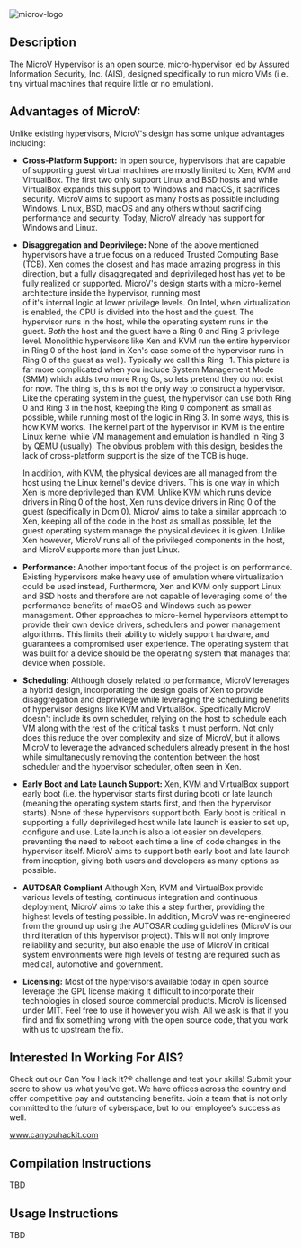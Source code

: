 <img src="https://github.com/Bareflank/MicroV/raw/master/docs/microv.png" alt="microv-logo"/>

## Description

The MicroV Hypervisor is an open source, micro-hypervisor led by Assured 
Information Security, Inc. (AIS), designed specifically to run micro VMs
(i.e., tiny virtual machines that require little or no emulation). 

## Advantages of MicroV:
Unlike existing hypervisors, MicroV's design has some unique advantages including:
- **Cross-Platform Support:** In open source, hypervisors that are capable of
  supporting guest virtual machines are mostly limited to Xen, KVM and
  VirtualBox. The first two only support Linux and BSD hosts and while VirtualBox
  expands this support to Windows and macOS, it sacrifices security.
  MicroV aims to support as many hosts as possible including Windows, Linux,
  BSD, macOS and any others without sacrificing performance and security. 
  Today, MicroV already has support for Windows and Linux. 

- **Disaggregation and Deprivilege:** None of the above mentioned hypervisors
  have a true focus on a reduced Trusted Computing Base (TCB). Xen comes the closest
  and has made amazing progress in this direction, but a fully disaggregated and
  deprivileged host has yet to be fully realized or supported. MicroV's design 
  starts with a micro-kernel architecture inside the hypervisor, running most  
  of it's internal logic at lower privilege levels. On Intel, when virtualization 
  is enabled, the CPU is divided into the host and the guest. The hypervisor 
  runs in the host, while the operating system runs in the guest. *Both* the host
  and the guest have a Ring 0 and Ring 3 privilege level. Monolithic hypervisors 
  like Xen and KVM run the entire hypervisor in Ring 0 of the host (and in Xen's
  case some of the hypervisor runs in Ring 0 of the guest as well). Typically we 
  call this Ring -1. This picture is far more complicated when you include 
  System Management Mode (SMM) which adds two more Ring 0s, so lets pretend 
  they do not exist for now. The thing is, this is not the only way to construct 
  a hypervisor. Like the operating system in the guest, the hypervisor can use 
  both Ring 0 and Ring 3 in the host, keeping the Ring 0 component as small as 
  possible, while running most of the logic in Ring 3. In some
  ways, this is how KVM works. The kernel part of the hypervisor in KVM is 
  the entire Linux kernel while VM management and emulation is handled in Ring 3
  by QEMU (usually). The obvious problem with this design, besides the lack of 
  cross-platform support is the size of the TCB is huge. 

  In addition, with KVM, the physical devices are all managed from the host 
  using the Linux kernel's device drivers. This is one way in which Xen is 
  more deprivileged than KVM. Unlike KVM which runs device drivers in Ring 0 
  of the host, Xen runs device drivers in Ring 0 of the guest (specifically 
  in Dom 0). MicroV aims to take a similar approach to Xen, keeping all of 
  the code in the host as small as possible, let the guest operating system 
  manage the physical devices it is given. Unlike Xen however, MicroV runs all 
  of the privileged components in the host, and MicroV supports more than just
  Linux. 

- **Performance:** Another important focus of the project is on performance.
  Existing hypervisors make heavy use of emulation where
  virtualization could be used instead, Furthermore, Xen and KVM only support
  Linux and BSD hosts and therefore are not capable of leveraging some of the
  performance benefits of macOS and Windows such as power management. Other 
  approaches to micro-kernel hypervisors attempt to provide their own 
  device drivers, schedulers and power management algorithms. This limits 
  their ability to widely support hardware, and guarantees a compromised user
  experience. The operating system that was built for a device should be the 
  operating system that manages that device when possible. 

- **Scheduling:** Although closely related to performance, MicroV leverages a hybrid
  design, incorporating the design goals of Xen to provide disaggregation
  and deprivilege while leveraging the scheduling benefits of hypervisor designs
  like KVM and VirtualBox. Specifically MicroV doesn't include its own scheduler,
  relying on the host to schedule each VM along with the rest of the critical
  tasks it must perform. Not only does this reduce the over complexity and size
  of MicroV, but it allows MicroV to leverage the advanced schedulers already
  present in the host while simultaneously removing the contention between the
  host scheduler and the hypervisor scheduler, often seen in Xen.

- **Early Boot and Late Launch Support:** Xen, KVM and VirtualBox support early boot
  (i.e. the hypervisor starts first during boot) or late launch (meaning the 
  operating system starts first, and then the hypervisor starts). None of these 
  hypervisors support both. Early boot is critical
  in supporting a fully deprivileged host while late launch is easier to set
  up, configure and use. Late launch is also a lot easier on developers,
  preventing the need to reboot each time a line of code changes in the
  hypervisor itself. MicroV aims to support both early boot and late launch from
  inception, giving both users and developers as many options as possible.

- **AUTOSAR Compliant** Although Xen, KVM and VirtualBox provide various
  levels of testing, continuous integration and continuous deployment, MicroV
  aims to take this a step further, providing the highest levels of testing
  possible. In addition, MicroV was re-engineered from the ground up using 
  the AUTOSAR coding guidelines (MicroV is our third iteration of this 
  hypervisor project). This will not only improve reliability and security, 
  but also enable the use of MicroV in critical system environments were high 
  levels of testing are required such as medical, automotive and government.

- **Licensing:** Most of the hypervisors available today in open source leverage
  the GPL license making it difficult to incorporate their technologies in
  closed source commercial products. MicroV is licensed under MIT. Feel free to use
  it however you wish. All we ask is that if you find and fix something
  wrong with the open source code, that you work with us to upstream the fix.

## Interested In Working For AIS?
Check out our Can You Hack It?® challenge and test your skills! Submit your 
score to show us what you’ve got. We have offices across the country and offer 
competitive pay and outstanding benefits. Join a team that is not only 
committed to the future of cyberspace, but to our employee’s success as well.

www.canyouhackit.com

## Compilation Instructions
TBD

## Usage Instructions
TBD

